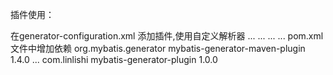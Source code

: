 插件使用：

在generator-configuration.xml 添加插件,使用自定义解析器
<generatorConfiguration>
    ...
    <context>
        <plugin type="com.linlishi.mybatis.generator.plugin.MysqlLimitPlugin"></plugin>
        <plugin type="com.linlishi.mybatis.generator.plugin.LombokPlugin"></plugin>
        ...
        <javaTypeResolver type="com.linlishi.mybatis.generator.resolver.JavaTypeResolver">
            <property name="forceBigDecimals" value="false" />
        </javaTypeResolver>
        ...
    </context>
    ...
</generatorConfiguration>
pom.xml文件中增加依赖
<plugins>
    <plugin>
        <groupId>org.mybatis.generator</groupId>
        <artifactId>mybatis-generator-maven-plugin</artifactId>
        <version>1.4.0</version>
        ...
        <dependencies>
            <dependency>
                <groupId>com.linlishi</groupId>
                <artifactId>mybatis-generator-plugin</artifactId>
                <version>1.0.0</version>
            </dependency>
        </dependencies>
    </plugin>
</plugins>

